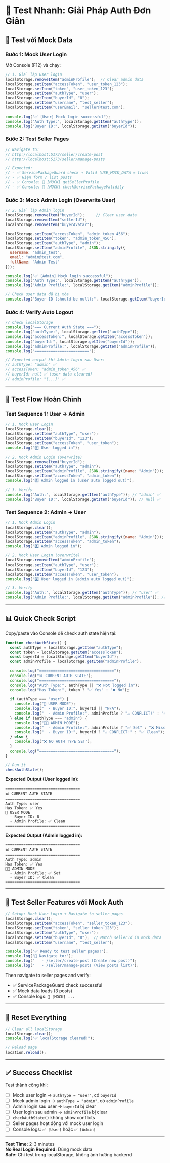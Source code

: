 # 🧪 Test Nhanh: Giải Pháp Auth Đơn Giản

## 🎯 Test với Mock Data

### Bước 1: Mock User Login

Mở Console (F12) và chạy:

```javascript
// 1. Giả lập User login
localStorage.removeItem("adminProfile");  // Clear admin data
localStorage.setItem("accessToken", "user_token_123");
localStorage.setItem("token", "user_token_123");
localStorage.setItem("authType", "user");
localStorage.setItem("buyerId", "8");
localStorage.setItem("username", "test_seller");
localStorage.setItem("userEmail", "seller@test.com");

console.log("✅ [User] Mock login successful");
console.log("Auth Type:", localStorage.getItem("authType"));
console.log("Buyer ID:", localStorage.getItem("buyerId"));
```

### Bước 2: Test Seller Pages

```javascript
// Navigate to:
// http://localhost:5173/seller/create-post
// http://localhost:5173/seller/manage-posts

// Expected:
// - ✅ ServicePackageGuard check → Valid (USE_MOCK_DATA = true)
// - ✅ Hiện form / list posts
// - ✅ Console: 🧪 [MOCK] getSellerProfile
// - ✅ Console: 🧪 [MOCK] checkServicePackageValidity
```

### Bước 3: Mock Admin Login (Overwrite User)

```javascript
// 2. Giả lập Admin login
localStorage.removeItem("buyerId");     // Clear user data
localStorage.removeItem("sellerId");
localStorage.removeItem("buyerAvatar");

localStorage.setItem("accessToken", "admin_token_456");
localStorage.setItem("token", "admin_token_456");
localStorage.setItem("authType", "admin");
localStorage.setItem("adminProfile", JSON.stringify({
  username: "admin_test",
  email: "admin@test.com",
  fullName: "Admin Test"
}));

console.log("✅ [Admin] Mock login successful");
console.log("Auth Type:", localStorage.getItem("authType"));
console.log("Admin Profile:", localStorage.getItem("adminProfile"));

// Check user data đã bị xóa
console.log("Buyer ID (should be null):", localStorage.getItem("buyerId"));
```

### Bước 4: Verify Auto Logout

```javascript
// Check localStorage
console.log("=== Current Auth State ===");
console.log("authType:", localStorage.getItem("authType"));
console.log("accessToken:", localStorage.getItem("accessToken"));
console.log("buyerId:", localStorage.getItem("buyerId"));
console.log("adminProfile:", localStorage.getItem("adminProfile"));
console.log("========================");

// Expected output khi Admin login sau User:
// authType: "admin" ✅
// accessToken: "admin_token_456" ✅
// buyerId: null ✅ (user data cleared)
// adminProfile: "{...}" ✅
```

---

## 🔄 Test Flow Hoàn Chỉnh

### Test Sequence 1: User → Admin

```javascript
// 1. Mock User Login
localStorage.clear();
localStorage.setItem("authType", "user");
localStorage.setItem("buyerId", "123");
localStorage.setItem("accessToken", "user_token");
console.log("1️⃣ User logged in");

// 2. Mock Admin Login (overwrite)
localStorage.removeItem("buyerId");
localStorage.setItem("authType", "admin");
localStorage.setItem("adminProfile", JSON.stringify({name: "Admin"}));
localStorage.setItem("accessToken", "admin_token");
console.log("2️⃣ Admin logged in (user auto logged out)");

// 3. Verify
console.log("Auth:", localStorage.getItem("authType")); // "admin" ✅
console.log("Buyer ID:", localStorage.getItem("buyerId")); // null ✅
```

### Test Sequence 2: Admin → User

```javascript
// 1. Mock Admin Login
localStorage.clear();
localStorage.setItem("authType", "admin");
localStorage.setItem("adminProfile", JSON.stringify({name: "Admin"}));
localStorage.setItem("accessToken", "admin_token");
console.log("1️⃣ Admin logged in");

// 2. Mock User Login (overwrite)
localStorage.removeItem("adminProfile");
localStorage.setItem("authType", "user");
localStorage.setItem("buyerId", "123");
localStorage.setItem("accessToken", "user_token");
console.log("2️⃣ User logged in (admin auto logged out)");

// 3. Verify
console.log("Auth:", localStorage.getItem("authType")); // "user" ✅
console.log("Admin Profile:", localStorage.getItem("adminProfile")); // null ✅
```

---

## 📊 Quick Check Script

Copy/paste vào Console để check auth state hiện tại:

```javascript
function checkAuthState() {
  const authType = localStorage.getItem("authType");
  const token = localStorage.getItem("accessToken");
  const buyerId = localStorage.getItem("buyerId");
  const adminProfile = localStorage.getItem("adminProfile");
  
  console.log("=================================");
  console.log("📊 CURRENT AUTH STATE");
  console.log("=================================");
  console.log("Auth Type:", authType || "❌ Not logged in");
  console.log("Has Token:", token ? "✅ Yes" : "❌ No");
  
  if (authType === "user") {
    console.log("👤 USER MODE");
    console.log("  - Buyer ID:", buyerId || "N/A");
    console.log("  - Admin Profile:", adminProfile ? "⚠️ CONFLICT!" : "✅ Clean");
  } else if (authType === "admin") {
    console.log("👨‍💼 ADMIN MODE");
    console.log("  - Admin Profile:", adminProfile ? "✅ Set" : "❌ Missing");
    console.log("  - Buyer ID:", buyerId ? "⚠️ CONFLICT!" : "✅ Clean");
  } else {
    console.log("❌ NO AUTH TYPE SET");
  }
  console.log("=================================");
}

// Run it
checkAuthState();
```

**Expected Output (User logged in):**
```
=================================
📊 CURRENT AUTH STATE
=================================
Auth Type: user
Has Token: ✅ Yes
👤 USER MODE
  - Buyer ID: 8
  - Admin Profile: ✅ Clean
=================================
```

**Expected Output (Admin logged in):**
```
=================================
📊 CURRENT AUTH STATE
=================================
Auth Type: admin
Has Token: ✅ Yes
👨‍💼 ADMIN MODE
  - Admin Profile: ✅ Set
  - Buyer ID: ✅ Clean
=================================
```

---

## 🎯 Test Seller Features với Mock Auth

```javascript
// Setup: Mock User Login + Navigate to seller pages
localStorage.clear();
localStorage.setItem("accessToken", "seller_token_123");
localStorage.setItem("token", "seller_token_123");
localStorage.setItem("authType", "user");
localStorage.setItem("buyerId", "8");  // Match sellerId in mock data
localStorage.setItem("username", "test_seller");

console.log("✅ Ready to test seller pages!");
console.log("📍 Navigate to:");
console.log("   - /seller/create-post (Create new post)");
console.log("   - /seller/manage-posts (View posts list)");
```

Then navigate to seller pages and verify:
- ✅ ServicePackageGuard check successful
- ✅ Mock data loads (3 posts)
- ✅ Console logs: `🧪 [MOCK] ...`

---

## 🧹 Reset Everything

```javascript
// Clear all localStorage
localStorage.clear();
console.log("✅ localStorage cleared!");

// Reload page
location.reload();
```

---

## ✅ Success Checklist

Test thành công khi:

- [ ] Mock user login → `authType = "user"`, có `buyerId`
- [ ] Mock admin login → `authType = "admin"`, có `adminProfile`
- [ ] Admin login sau user → `buyerId` bị clear
- [ ] User login sau admin → `adminProfile` bị clear
- [ ] `checkAuthState()` không show conflicts
- [ ] Seller pages hoạt động với mock user login
- [ ] Console logs: `✅ [User]` hoặc `✅ [Admin]`

---

**Test Time:** 2-3 minutes  
**No Real Login Required:** Dùng mock data  
**Safe:** Chỉ test trong localStorage, không ảnh hưởng backend













